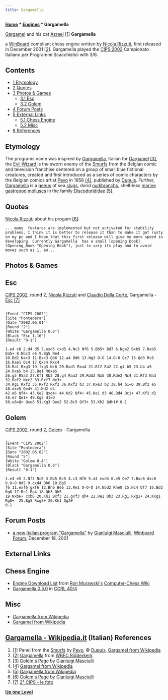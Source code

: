```yaml
---
title: Gargamella
---
```

**[Home](Home "Home") * [Engines](Engines "Engines") * Gargamella**

[](https://en.wikipedia.org/wiki/File:Gargamel_and_Azrael_from_the_Smurfs.jpg) [Gargamel](https://en.wikipedia.org/wiki/Gargamel) and his cat [Azrael](https://en.wikipedia.org/wiki/Azriel) <a id="cite-note-1" href="#cite-ref-1">[1]</a>
**Gargamella**

a [WinBoard](WinBoard "WinBoard") compliant chess engine written by [Nicola Rizzuti](Nicola_Rizzuti "Nicola Rizzuti"), first released in December 2001 <a id="cite-note-2" href="#cite-ref-2">[2]</a>. Gargamella played the [CIPS 2002](CIPS_2002 "CIPS 2002") Campionato Italiano per Programmi Scacchistici with 3/6.

## Contents

- [1 Etymology](#etymology)
- [2 Quotes](#quotes)
- [3 Photos & Games](#photos-.26-games)
  - [3.1 Esc](#esc)
  - [3.2 Golem](#golem)
- [4 Forum Posts](#forum-posts)
- [5 External Links](#external-links)
  - [5.1 Chess Engine](#chess-engine)
  - [5.2 Misc](#misc)
- [6 References](#references)

## Etymology

The programs name was inspired by [Gargamella](http://it.wikipedia.org/wiki/Gargamella), Italian for [Gargamel](https://en.wikipedia.org/wiki/Gargamel) <a id="cite-note-3" href="#cite-ref-3">[3]</a>, the [Evil Wizard](Category:Magic "Category:Magic") is the sworn enemy of the [Smurfs](https://en.wikipedia.org/wiki/The_Smurfs) from the Belgian comic and television franchise centered on a group of small blue fictional creatures, created and first introduced as a series of comic characters by the Belgian comics artist [Peyo](https://en.wikipedia.org/wiki/Peyo) in 1958 <a id="cite-note-4" href="#cite-ref-4">[4]</a>, published by [Dupuis](https://en.wikipedia.org/wiki/Dupuis). Further, [Gargamella](https://en.wikipedia.org/wiki/Gargamella) is a [genus](https://en.wikipedia.org/wiki/Genus) of sea [slugs](https://en.wikipedia.org/wiki/Slug), dorid [nudibranchs](https://en.wikipedia.org/wiki/Nudibranch), shell-less [marine](https://en.wikipedia.org/wiki/Marine_%28ocean%29) [gastropod](https://en.wikipedia.org/wiki/Gastropoda) [molluscs](https://en.wikipedia.org/wiki/Mollusc) in the family [Discodorididae](https://en.wikipedia.org/wiki/Discodorididae) <a id="cite-note-5" href="#cite-ref-5">[5]</a>.

## Quotes

[Nicola Rizzuti](Nicola_Rizzuti "Nicola Rizzuti") about his progam <a id="cite-note-6" href="#cite-ref-6">[6]</a>:

```
... many  features are implemented but not activated for stability problems. I think it is better to release it than to make it get rusty on my pc and I hope that this first release will give me more speed in developing. Currently Gargamella  has a small [opening book](Opening_Book "Opening Book"), just to vary its play and to avoid moves such as 1. a4... 

```

## Photos & Games

## Esc

[](File:Nicola-claudio_cips2002.jpg)
[CIPS 2002](CIPS_2002 "CIPS 2002"), round 2, [Nicola Rizzuti](Nicola_Rizzuti "Nicola Rizzuti") and [Claudio Della Corte](Claudio_Della_Corte "Claudio Della Corte"), Gargamella - [Esc](Esc "Esc") <a id="cite-note-7" href="#cite-ref-7">[7]</a>

```

[Event "CIPS 2002"]
[Site "Pontedera"]
[Date "2002.06.01"]
[Round "2"]
[White "Gargamella 0.6"]
[Black "Esc 1.16"]
[Result "0-1"]

1.e4 c6 2.d4 d5 3.exd5 cxd5 4.Nc3 Nf6 5.Bb5+ Bd7 6.Nge2 Bxb5 7.Nxb5 Qa5+ 8.Nbc3 e6 9.Bg5 Ne4 
10.Bd2 Nxc3 11.Bxc3 Qb6 12.a4 Bd6 13.Ng3 O-O 14.O-O Qc7 15.Qd3 Rc8 16.Rae1 Qc4 17.Qxc4 Rxc4 
18.Ra1 Bxg3 19.fxg3 Nc6 20.Rad1 Rxa4 21.Rf2 Ra2 22.g4 b5 23.b4 a5 24.bxa5 b4 25.Be1 R8xa5
26.g5 R5a3 27.Kf1 Rb2 28.g4 Raa2 29.Rdd2 Na5 30.Rde2 Nc4 31.Rf3 Na3 32.Ref2 Nxc2 33.Rxf7 Ne3+ 
34.Kg1 Rxf2 35.Rxf2 Rxf2 36.Kxf2 b3 37.Kxe3 b2 38.h4 b1=Q 39.Bf2 e5 40.dxe5 Qe4+ 41.Kd2 d4 
42.e6 Qf4+ 43.Ke2 Qxg4+ 44.Kd2 Qf4+ 45.Ke1 d3 46.Bd4 Qc1+ 47.Kf2 d2 48.e7 Qe1+ 49.Kg2 d1=Q 
50.e8=Q+ Qxe8 51.Kg3 Qee2 52.Bc5 Qf3+ 53.Kh2 Qdh1# 0-1 

```

## Golem

[CIPS 2002](CIPS_2002 "CIPS 2002"), round 2, [Golem](Golem "Golem") - Gargamella

```

[Event "CIPS 2002"]
[Site "Pontedera"]
[Date "2002.06.02"]
[Round "5"]
[White "Golem 0.4"]
[Black "Gargamella 0.6"]
[Result "0-1"]

1.e4 e5 2.Nf3 Nc6 3.Bb5 Bc5 4.c3 Nf6 5.d4 exd4 6.e5 Qe7 7.Bxc6 dxc6 8.O-O Nd5 9.cxd4 Bb6 10.Bg5 
f6 11.exf6 gxf6 12.Bh6 Be6 13.Re1 O-O-O 14.Nbd2 Rhe8 15.Nc4 Qf7 16.Bd2 Rg8 17.Rc1 Bg4 18.Qb3 Qh5 
19.Nxb6+ cxb6 20.Kh1 Bxf3 21.gxf3 Qh4 22.Re2 Qh3 23.Rg1 Rxg1+ 24.Kxg1 Rg8+  25.Bg5 Rxg5+ 26.Kh1 Qg2# 
0-1

```

## Forum Posts

- [a new Italian program "Gargamella"](http://www.open-aurec.com/wbforum/viewtopic.php?f=18&t=35354) by [Gianluigi Masciulli](Gianluigi_Masciulli "Gianluigi Masciulli"), [Winboard Forum](Computer_Chess_Forums "Computer Chess Forums"), December 18, 2001

## External Links

## Chess Engine

- [Engine Download List](http://www.computer-chess.org/doku.php?id=computer_chess:wiki:download:engine_download_list) from [Ron Murawski's](Ron_Murawski "Ron Murawski") [Computer-Chess Wiki](http://computer-chess.org/doku.php?id=home)
- [Gargamella 0.5.0](http://www.computerchess.org.uk/ccrl/404/cgi/engine_details.cgi?print=Details&each_game=1&eng=Gargamella%200.5.0) in [CCRL 40/4](CCRL "CCRL")

## Misc

- [Gargamella from Wikipedia](https://en.wikipedia.org/wiki/Gargamella)
- [Gargamel from Wikipedia](https://en.wikipedia.org/wiki/Gargamel)

## [Gargamella - Wikipedia.it](https://it.wikipedia.org/wiki/Gargamella) (Italian) References

1. <a id="cite-ref-1" href="#cite-note-1">[1]</a> Panel from the [Smurfs](https://en.wikipedia.org/wiki/The_Smurfs) by [Peyo](https://en.wikipedia.org/wiki/Peyo), © [Dupuis](https://en.wikipedia.org/wiki/Dupuis), [Gargamel from Wikipedia](https://en.wikipedia.org/wiki/Gargamel)
1. <a id="cite-ref-2" href="#cite-note-2">[2]</a> [Gargamella](http://wbec-ridderkerk.nl/html/details1/Gargamella.html) from [WBEC Ridderkerk](WBEC "WBEC")
1. <a id="cite-ref-3" href="#cite-note-3">[3]</a> [Golem's Page](http://www.oocities.org/gmasciulli/indexOld.html) by [Gianluigi Masciulli](Gianluigi_Masciulli "Gianluigi Masciulli")
1. <a id="cite-ref-4" href="#cite-note-4">[4]</a> [Gargamel from Wikipedia](https://en.wikipedia.org/wiki/Gargamel)
1. <a id="cite-ref-5" href="#cite-note-5">[5]</a> [Gargamella from Wikipedia](https://en.wikipedia.org/wiki/Gargamella)
1. <a id="cite-ref-6" href="#cite-note-6">[6]</a> [Golem's Page](http://www.oocities.org/gmasciulli/indexOld.html) by [Gianluigi Masciulli](Gianluigi_Masciulli "Gianluigi Masciulli")
1. <a id="cite-ref-7" href="#cite-note-7">[7]</a> [2° CIPS - le foto](https://www.g-sei.org/2-campionato-italiano/)

**[Up one Level](Engines "Engines")**

